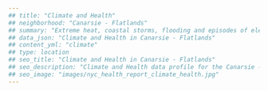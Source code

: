 ```yaml
---
## title: "Climate and Health"
## neighborhood: "Canarsie - Flatlands"
## summary: "Extreme heat, coastal storms, flooding and episodes of elevated ozone are climate-related hazards that may increase with climate change and have important public health impacts in New York City. Extreme weather can cause power outages, which also threaten public health. This report provides neighborhood indicators of climate-related hazards, vulnerability and health impacts."
## data_json: "Climate and Health in Canarsie - Flatlands"
## content_yml: "climate"
## type: location
## seo_title: "Climate and Health in Canarsie - Flatlands"
## seo_description: "Climate and Health data profile for the Canarsie - Flatlands neighborhood of NYC."
## seo_image: "images/nyc_health_report_climate_health.jpg"
---
```

